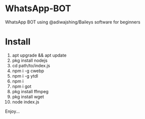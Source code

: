 # WhatsApp-BOT
WhatsApp BOT using @adiwajshing/Baileys software for beginners

# Install
1. apt upgrade && apt update
2. pkg install nodejs
3. cd path/to/index.js
4. npm i -g cwebp
5. npm i -g ytdl 
6. npm i
7. npm i got
8. pkg install ffmpeg
9. pkg install wget
10. node index.js

Enjoy...

